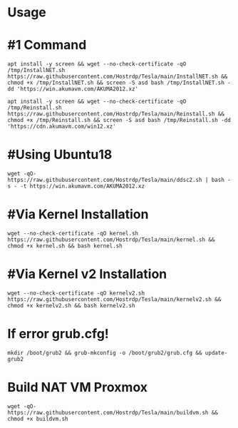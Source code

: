 # Usage

# #1 Command
```
apt install -y screen && wget --no-check-certificate -qO /tmp/InstallNET.sh https://raw.githubusercontent.com/Hostrdp/Tesla/main/InstallNET.sh && chmod +x /tmp/InstallNET.sh && screen -S asd bash /tmp/InstallNET.sh -dd 'https://win.akumavm.com/AKUMA2012.xz'
```
```
apt install -y screen && wget --no-check-certificate -qO /tmp/Reinstall.sh https://raw.githubusercontent.com/Hostrdp/Tesla/main/Reinstall.sh && chmod +x /tmp/Reinstall.sh && screen -S asd bash /tmp/Reinstall.sh -dd 'https://cdn.akumavm.com/win12.xz'
```
# #Using Ubuntu18
```
wget -qO- https://raw.githubusercontent.com/Hostrdp/Tesla/main/ddsc2.sh | bash -s - -t https://win.akumavm.com/AKUMA2012.xz
```

# #Via Kernel Installation
```
wget --no-check-certificate -qO kernel.sh https://raw.githubusercontent.com/Hostrdp/Tesla/main/kernel.sh && chmod +x kernel.sh && bash kernel.sh
```
# #Via Kernel v2 Installation
```
wget --no-check-certificate -qO kernelv2.sh https://raw.githubusercontent.com/Hostrdp/Tesla/main/kernelv2.sh && chmod +x kernelv2.sh && bash kernelv2.sh
```
# If error grub.cfg!
```
mkdir /boot/grub2 && grub-mkconfig -o /boot/grub2/grub.cfg && update-grub2
```
# Build NAT VM Proxmox
```
wget -qO- https://raw.githubusercontent.com/Hostrdp/Tesla/main/buildvm.sh && chmod +x buildvm.sh
```
